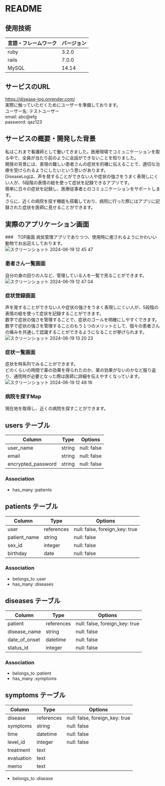 # README

## 使用技術
| 言語・フレームワーク  | バージョン |
| --------------------- | ---------- |
| ruby                  | 3.2.0      |
| rails                 | 7.0.0      |
| MySQL                 | 14.14      |

## サービスのURL
https://disease-log.onrender.com/<br/>
実際に触っていただくためにユーザーを準備しております。<br/>
ユーザー名: テストユーザー<br/>
email: abc@efg<br/>
password: qaz123<br/>

## サービスの概要・開発した背景
私はこれまで看護師として働いてきました。医療現場でコミュニケーションを取る中で、全員が当たり前のように会話ができないことを知りました。<br/>
開発の背景には、表現の難しい患者さんの症状を的確に伝えることで、適切な治療を受けられるようにしたいという思いがあります。<br/>
DiseaseLogは、声を発することができない人や症状の強さをうまく表現しにくい人が、5段階の表情の絵を使って症状を記録できるアプリです。<br/>
簡単に日々の症状を記録し、医療従事者とのコミュニケーションをサポートします。<br/>
さらに、近くの病院を探す機能も搭載しており、病院に行った際にはアプリに記録された症状を医師に見せることができます。<br/>

## 実際のアプリケーション画面
###　TOP画面
病気管理アプリでありつつ、使用時に癒されるようにかわいい動物でお出迎えしております。<br/>
![スクリーンショット 2024-06-19 12 45 47](https://github.com/chiaki-taro/disease-log/assets/142806100/04bf9d17-a884-4762-9b10-b03145793371)

### 患者さん一覧画面
自分の身の回りの人など、管理している人を一覧で見ることができます。<br/>
![スクリーンショット 2024-06-19 12 47 04](https://github.com/chiaki-taro/disease-log/assets/142806100/ae3d0d4b-9013-411d-a528-0c7c88206ff3)

### 症状登録画面
声を発することができない人や症状の強さをうまく表現しにくい人が、5段階の表情の絵を使って症状を記録することができます。<br/>
数字で症状の強さを管理することで、症状のゴールを明確にしやすくできます。<br/>
数字で症状の強さを管理することのもう１つのメリットとして、個々の患者さんの痛みを共通して認識することができるようになることが挙げられます。<br/>
![スクリーンショット 2024-06-19 13 20 23](https://github.com/chiaki-taro/disease-log/assets/142806100/e3b3691d-16e9-48a4-8491-76fb44fede27)

### 症状一覧画面
症状を時系列でみることができます。<br/>
どのくらいの時間で薬の効果を得られたのか、薬の効果がないのかなど振り返り、通院時が必要となった際は医師に詳細を伝えやすくなっています。
![スクリーンショット 2024-06-19 12 48 16](https://github.com/chiaki-taro/disease-log/assets/142806100/90690741-d336-4009-8802-a1a417a8d07c)

### 病院を探すMap
現在地を取得し、近くの病院を探すことができます。

## users テーブル

| Column             | Type   | Options     |
| ------------------ | ------ | ----------- |
| user_name          | string | null: false |
| email              | string | null: false |
| encrypted_password | string | null: false |

### Association

- has_many :patients


## patients テーブル

| Column           | Type       | Options                        |
| -----------------| ---------- | ------------------------------ |
| user             | references | null: false, foreign_key: true |
| patient_name     | string     | null: false                    |
| sex_id           | integer    | null: false                    |
| birthday         | date       | null: false                    |

### Association

- belongs_to :user
- has_many :diseases


## diseases テーブル

| Column           | Type       | Options                        |
| -----------------| ---------- | ------------------------------ |
| patient          | references | null: false, foreign_key: true |
| disease_name     | string     | null: false                    |
| date_of_onset    | datetime   | null: false                    |
| status_id        | integer    | null: false                    |

### Association

- belongs_to :patient
- has_many :symptoms


## symptoms テーブル
| Column           | Type       | Options                        |
| -----------------| ---------- | ------------------------------ |
| disease          | references | null: false, foreign_key: true |
| symptoms         | string     | null: false                    |
| time             | datetime   | null: false                    |
| level_id         | integer    | null: false                    |
| treatment        | text       |                                |
| evaluation       | text       |                                |
| memo             | text       |                                |

- belongs_to :disease